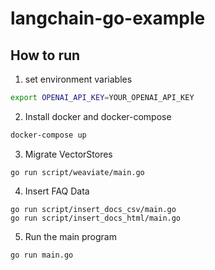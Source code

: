 # langchain-go-example
## How to run
1. set environment variables
```bash
export OPENAI_API_KEY=YOUR_OPENAI_API_KEY
````

2. Install docker and docker-compose
```bash
docker-compose up
```

3. Migrate VectorStores
```
go run script/weaviate/main.go
```

4. Insert FAQ Data
```
go run script/insert_docs_csv/main.go
go run script/insert_docs_html/main.go
```

5. Run the main program
```
go run main.go
```